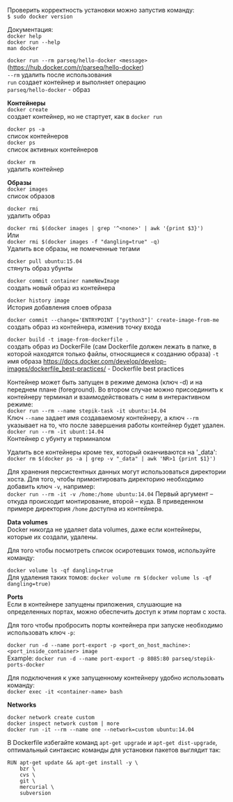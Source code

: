 Проверить корректность установки можно запустив команду:  
`$ sudo docker version`  

Документация:  
`docker help`  
`docker run --help`  
`man docker`

`docker run --rm parseq/hello-docker <message>`
(https://hub.docker.com/r/parseq/hello-docker)  
`--rm` удалить после использования  
`run` создает контейнер и выполняет операцию  
`parseq/hello-docker` - образ

**Контейнеры**  
`docker create`  
создает контейнер, но не стартует, как в `docker run`

`docker ps -a`  
список контейнеров  
`docker ps`  
список активных контейнеров

`docker rm`  
удалить контейнер

**Образы**  
`docker images`  
список образов

`docker rmi`    
удалить образ

`docker rmi $(docker images | grep '^<none>' | awk '{print $3}')`  
Или  
`docker rmi $(docker images -f "dangling=true" -q)`  
Удалить все образы, не помеченные тегами



`docker pull ubuntu:15.04`  
стянуть образ убунты

`docker commit container nameNewImage`  
создать новый образ из контейнера

`docker history image`  
История добавления слоев образа

`docker commit --change='ENTRYPOINT ["python3"]' create-image-from-me`  
создать образ из контейнера, изменив точку входа  

`docker build -t image-from-dockerfile .`  
создать образ из DockerFile (сам Dockerfile должен лежать в папке, в которой находятся только файлы, относящиеся к созданию образа) 
`-t` имя образа
https://docs.docker.com/develop/develop-images/dockerfile_best-practices/ - Dockerfile best practices

Контейнер может быть запущен в режиме демона (ключ -d) и на переднем плане (foreground). Во втором случае можно присоединить к контейнеру терминал и взаимодействовать с ним в интерактивном режиме:  
`docker run --rm --name stepik-task -it ubuntu:14.04`  
Ключ `--name` задает имя создаваемому контейнеру, а ключ `--rm` указывает на то, что после завершения работы контейнер будет удален.  
`docker run --rm -it ubunt:14.04`  
Контейнер с убунту и терминалом


Удалить все контейнеры кроме тех, который оканчиваются на '_data':  
`docker rm $(docker ps -a | grep -v "_data" | awk 'NR>1 {print $1}')`



Для хранения персистентных данных могут использоваться директории хоста. Для того, чтобы примонтировать директорию необходимо добавить ключ `-v`, например:  
`docker run --rm -it -v /home:/home ubuntu:14.04`
Первый аргумент – откуда происходит монтирование, второй – куда. В приведенном примере директория `/home` доступна из контейнера.



**Data volumes**  
Docker никогда не удаляет data volumes, даже если контейнеры, которые их создали, удалены.

Для того чтобы посмотреть список осиротевших томов, используйте команду:

`docker volume ls -qf dangling=true`  
Для удаления таких томов:
`docker volume rm $(docker volume ls -qf dangling=true)`


**Ports**  
Если в контейнере запущены приложения, слушающие на определенных портах, можно обеспечить доступ к этим портам с хоста.

Для того чтобы пробросить порты контейнера при запуске необходимо использовать ключ `-p`:

`docker run -d --name port-export -p <port_on_host_machine>:<port_inside_container> image`  
Example: `docker run -d --name port-export -p 8085:80 parseq/stepik-ports-docker`

Для подключения к уже запущенному контейнеру удобно использовать команду:  
`docker exec -it <container-name> bash`

**Networks**  

`docker network create custom`  
`docker inspect network custom | more`  
`docker run -it --rm --name one --network=custom ubuntu:14.04`


В Dockerfile избегайте команд  `apt-get upgrade` и  `apt-get dist-upgrade`, оптимальный синтаксис команды для установки пакетов выглядит так:

```
RUN apt-get update && apt-get install -y \
    bzr \
    cvs \  
    git \
    mercurial \
    subversion
```

